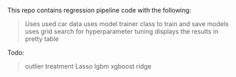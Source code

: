 This repo contains regression pipeline code with the following:
> Uses used car data
> uses model trainer class to train and save models
> uses grid search for hyperparameter tuning
> displays the results in pretty table

Todo:
> outlier treatment
> Lasso
> lgbm
> xgboost
> ridge

